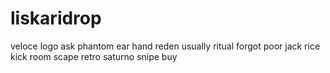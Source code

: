 # liskaridrop
veloce
logo
ask
phantom
ear
hand
reden
usually
ritual
forgot
poor
jack
rice
kick
room
scape
retro
saturno
snipe
buy
